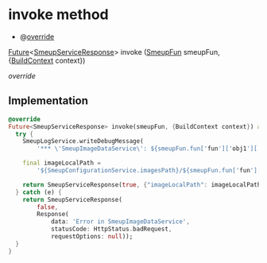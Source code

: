 


# invoke method







- @[override](https://api.flutter.dev/flutter/dart-core/override-constant.html)

[Future](https://api.flutter.dev/flutter/dart-async/Future-class.html)&lt;[SmeupServiceResponse](../../smeup_services_smeup_service_response/SmeupServiceResponse-class.md)> invoke
([SmeupFun](../../smeup_models_smeup_fun/SmeupFun-class.md) smeupFun, {[BuildContext](https://api.flutter.dev/flutter/widgets/BuildContext-class.html) context})

_override_






## Implementation

```dart
@override
Future<SmeupServiceResponse> invoke(smeupFun, {BuildContext context}) async {
  try {
    SmeupLogService.writeDebugMessage(
        '*** \'SmeupImageDataService\': ${smeupFun.fun['fun']['obj1']['k']}');

    final imageLocalPath =
        '${SmeupConfigurationService.imagesPath}/${smeupFun.fun['fun']['obj1']['k']}';

    return SmeupServiceResponse(true, {"imageLocalPath": imageLocalPath});
  } catch (e) {
    return SmeupServiceResponse(
        false,
        Response(
            data: 'Error in SmeupImageDataService',
            statusCode: HttpStatus.badRequest,
            requestOptions: null));
  }
}
```








